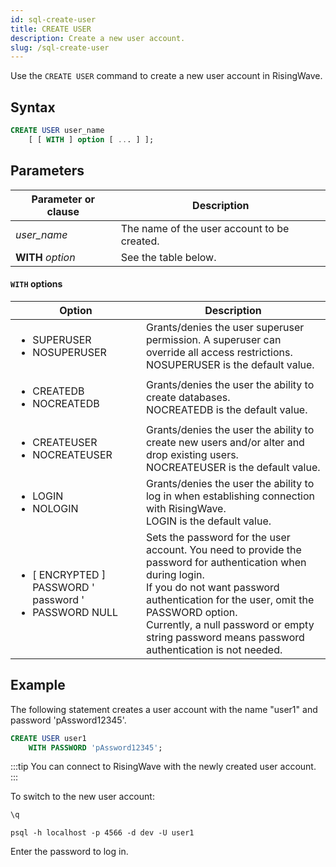 ```yaml
---
id: sql-create-user
title: CREATE USER
description: Create a new user account.
slug: /sql-create-user
---
```


Use the `CREATE USER` command to create a new user account in RisingWave.

## Syntax

```sql
CREATE USER user_name 
    [ [ WITH ] option [ ... ] ];
```

## Parameters
| Parameter or clause | Description           |
| ------------------- | --------------------- |
| *user_name* | The name of the user account to be created. |
| **WITH** *option* | See the table below. |

#### `WITH` options
| Option | Description           |
| --------- | --------------------- |
| <ul><li>SUPERUSER</li><li>NOSUPERUSER</li></ul> | Grants/denies the user superuser permission. A superuser can override all access restrictions. <br/> NOSUPERUSER is the default value. |
| <ul><li>CREATEDB</li><li>NOCREATEDB</li></ul> | Grants/denies the user the ability to create databases. <br/> NOCREATEDB is the default value. |
| <ul><li>CREATEUSER</li><li>NOCREATEUSER</li></ul> | Grants/denies the user the ability to create new users and/or alter and drop existing users. <br/> NOCREATEUSER is the default value. |
| <ul><li>LOGIN</li><li>NOLOGIN</li></ul> | Grants/denies the user the ability to log in when establishing connection with RisingWave. <br/> LOGIN is the default value. |
| <ul><li>[ ENCRYPTED ] PASSWORD ' password '</li><li>PASSWORD NULL</li></ul> | Sets the password for the user account. You need to provide the password for authentication when during login. <br/> If you do not want password authentication for the user, omit the PASSWORD option. <br/> Currently, a null password or empty string password means password authentication is not needed. | <!-- Behavior for a null/empty password might change in the future. Track: https://github.com/risingwavelabs/risingwave/issues/4428 -->



## Example

The following statement creates a user account with the name "user1" and password 'pAssword12345'.

```sql
CREATE USER user1 
    WITH PASSWORD 'pAssword12345';
```

:::tip
You can connect to RisingWave with the newly created user account.
:::


To switch to the new user account:

```sql title="Quit current connection."
\q
```
```shell title="Connect and log in with the new account."
psql -h localhost -p 4566 -d dev -U user1
```
Enter the password to log in.
